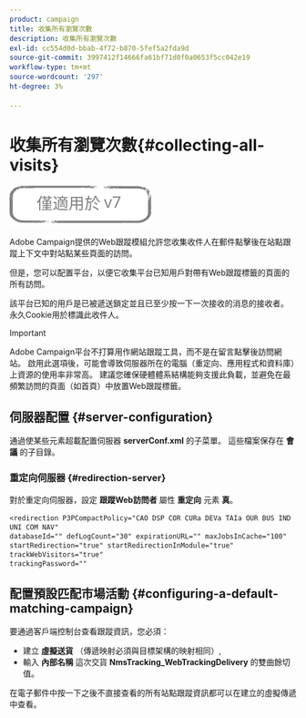 ```yaml
---
product: campaign
title: 收集所有瀏覽次數
description: 收集所有瀏覽次數
exl-id: cc554d0d-bbab-4f72-b870-5fef5a2fda9d
source-git-commit: 3997412f14666fa61bf71d0f0a0653f5cc042e19
workflow-type: tm+mt
source-wordcount: '297'
ht-degree: 3%

---
```


# 收集所有瀏覽次數{#collecting-all-visits}

![](../../assets/v7-only.svg)

Adobe Campaign提供的Web跟蹤模組允許您收集收件人在郵件點擊後在站點跟蹤上下文中對站點某些頁面的訪問。

但是，您可以配置平台，以便它收集平台已知用戶對帶有Web跟蹤標籤的頁面的所有訪問。

該平台已知的用戶是已被遞送鎖定並且已至少按一下一次接收的消息的接收者。 永久Cookie用於標識此收件人。

>[!IMPORTANT]
>
>Adobe Campaign平台不打算用作網站跟蹤工具，而不是在留言點擊後訪問網站。 啟用此選項後，可能會導致伺服器所在的電腦（重定向、應用程式和資料庫）上資源的使用率非常高。 建議您確保硬體體系結構能夠支援此負載，並避免在最頻繁訪問的頁面（如首頁）中放置Web跟蹤標籤。

## 伺服器配置 {#server-configuration}

通過使某些元素超載配置伺服器 **serverConf.xml** 的子菜單。 這些檔案保存在 **會議** 的子目錄。

### 重定向伺服器 {#redirection-server}

對於重定向伺服器，設定 **跟蹤Web訪問者** 屬性 **重定向** 元素 **真**。

```
<redirection P3PCompactPolicy="CAO DSP COR CURa DEVa TAIa OUR BUS IND UNI COM NAV"
databaseId="" defLogCount="30" expirationURL="" maxJobsInCache="100"
startRedirection="true" startRedirectionInModule="true" trackWebVisitors="true"
trackingPassword=""
```

## 配置預設匹配市場活動 {#configuring-a-default-matching-campaign}

要通過客戶端控制台查看跟蹤資訊，您必須：

* 建立 **虛擬送貨** （傳遞映射必須與目標架構的映射相同）,
* 輸入 **內部名稱** 這次交貨 **NmsTracking_WebTrackingDelivery** 的雙曲餘切值。

在電子郵件中按一下之後不直接查看的所有站點跟蹤資訊都可以在建立的虛擬傳遞中查看。
